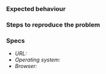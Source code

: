 ### Expected behaviour

### Steps to reproduce the problem

### Specs

- _URL:_
- _Operating system:_
- _Browser:_
